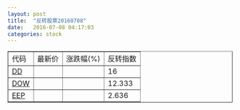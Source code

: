 ```yaml
---
layout: post
title:  "反转股票20160708"
date:   2016-07-08 04:17:03
categories: stock
---
```


<script type="text/javascript">
var stockList = []
stockList.push('gb_dd');
stockList.push('gb_dow');
stockList.push('gb_eep');
</script>

<table border="1">
 <tr>
 <td>代码</td>
  <td>最新价</td>
  <td>涨跌幅(%)</td>
 <td>反转指数</td>
</tr>
  <tr id="dd"><td><a href="http://stock.finance.sina.com.cn/usstock/quotes/DD.html" target="_blank">DD</a></td><td></td><td></td><td>16</td></tr>
  <tr id="dow"><td><a href="http://stock.finance.sina.com.cn/usstock/quotes/DOW.html" target="_blank">DOW</a></td><td></td><td></td><td>12.333</td></tr>
  <tr id="eep"><td><a href="http://stock.finance.sina.com.cn/usstock/quotes/EEP.html" target="_blank">EEP</a></td><td></td><td></td><td>2.636</td></tr>
</table>
